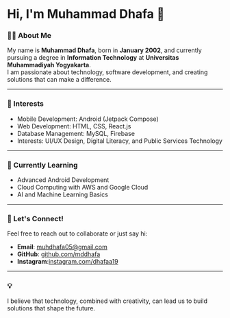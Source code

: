 # Hi, I'm Muhammad Dhafa 👋

### 👨‍💻 About Me
My name is **Muhammad Dhafa**, born in **January 2002**, and currently pursuing a degree in **Information Technology** at **Universitas Muhammadiyah Yogyakarta**.  
I am passionate about technology, software development, and creating solutions that can make a difference.

---

### 🔧 Interests
- Mobile Development: Android (Jetpack Compose)
- Web Development: HTML, CSS, React.js
- Database Management: MySQL, Firebase
- Interests: UI/UX Design, Digital Literacy, and Public Services Technology

---

### 🌱 Currently Learning
- Advanced Android Development
- Cloud Computing with AWS and Google Cloud
- AI and Machine Learning Basics

---

### 🤝 Let's Connect!
Feel free to reach out to collaborate or just say hi:
- **Email**: [muhdhafa05@gmail.com](muhdhafa05@gmail.com)
- **GitHub**: [github.com/mddhafa](https://github.com/mddhafa)
- **Instagram**:[instagram.com/dhafaa19](https://www.instagram.com/dhafaa19/)

---

### 💡
I believe that technology, combined with creativity, can lead us to build solutions that shape the future.
